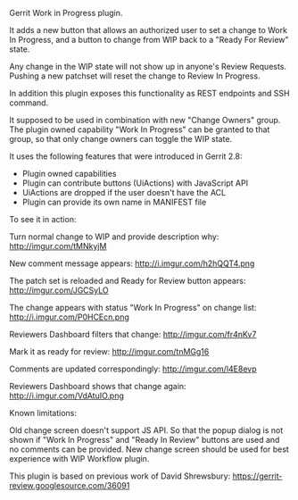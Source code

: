 Gerrit Work in Progress plugin.

It adds a new button that allows an authorized user to set a
change to Work In Progress, and a button to change from WIP back
to a "Ready For Review" state.

Any change in the WIP state will not show up in anyone's Review
Requests. Pushing a new patchset will reset the change to Review
In Progress.

In addition this plugin exposes this functionality as REST endpoints
and SSH command.

It supposed to be used in combination with new "Change Owners" group. The
plugin owned capability "Work In Progress" can be granted to that group,
so that only change owners can toggle the WIP state.

It uses the following features that were introduced in Gerrit 2.8:

* Plugin owned capabilities
* Plugin can contribute buttons (UiActions) with JavaScript API
* UiActions are dropped if the user doesn't have the ACL
* Plugin can provide its own name in MANIFEST file

To see it in action:

Turn normal change to WIP and provide description why:
http://imgur.com/tMNkyjM

New comment message appears:
http://i.imgur.com/h2hQQT4.png

The patch set is reloaded and Ready for Review button appears:
http://imgur.com/JGCSyLO

The change appears with status "Work In Progress" on change list:
http://i.imgur.com/P0HCEcn.png

Reviewers Dashboard filters that change:
http://imgur.com/fr4nKv7

Mark it as ready for review:
http://imgur.com/tnMGg16

Comments are updated correspondingly:
http://imgur.com/l4E8evp

Reviewers Dashboard shows that change again:
http://i.imgur.com/VdAtuIO.png

Known limitations:

Old change screen doesn't support JS API. So that the popup dialog is not shown
if "Work In Progress" and "Ready In Review" buttons are used and no comments
can be provided. New change screen should be used for best experience with
WIP Workflow plugin.

This plugin is based on previous work of David Shrewsbury:
https://gerrit-review.googlesource.com/36091

